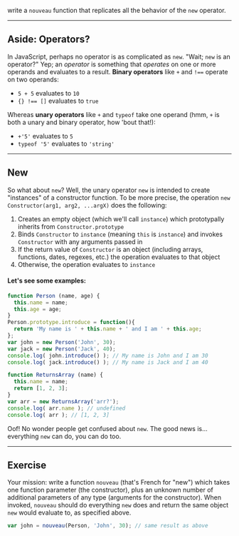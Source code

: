 write a ```nouveau``` function that replicates all the behavior of the ```new``` operator.
____

## Aside: Operators?

In JavaScript, perhaps no operator is as complicated as ```new```. "Wait; ```new``` is an operator?" Yep; an *operator* is something that *operates* on one or more operands and evaluates to a result. **Binary operators** like ```+``` and ```!==``` operate on two operands:
- ```5 + 5``` evaluates to ```10```
- ```{} !== []``` evaluates to ```true```

Whereas **unary operators** like ```+``` and ```typeof``` take one operand (hmm, ```+``` is both a unary and binary operator, how 'bout that!):
- ```+'5'``` evaluates to ```5```
- ```typeof '5'``` evaluates to ```'string'```

___

## New

So what about ```new```? Well, the unary operator ```new``` is intended to create "instances" of a constructor function. To be more precise, the operation ```new Constructor(arg1, arg2, ...argX)``` does the following:
1. Creates an empty object (which we'll call ```instance```) which prototypally inherits from ```Constructor.prototype```
2. Binds ```Constructor``` to ```instance``` (meaning ```this``` is ```instance```) and invokes ```Constructor``` with any arguments passed in
3. If the return value of ```Constructor``` is an object (including arrays, functions, dates, regexes, etc.) the operation evaluates to that object
4. Otherwise, the operation evaluates to ```instance```

#### Let's see some examples:

```javascript
function Person (name, age) {
  this.name = name;
  this.age = age;
}
Person.prototype.introduce = function(){
  return 'My name is ' + this.name + ' and I am ' + this.age;
};
var john = new Person('John', 30);
var jack = new Person('Jack', 40);
console.log( john.introduce() ); // My name is John and I am 30
console.log( jack.introduce() ); // My name is Jack and I am 40

function ReturnsArray (name) {
  this.name = name;
  return [1, 2, 3];
}
var arr = new ReturnsArray('arr?');
console.log( arr.name ); // undefined
console.log( arr ); // [1, 2, 3]
```

Oof! No wonder people get confused about ```new```. The good news is… everything ```new``` can do, you can do too.

___

## Exercise

Your mission: write a function ```nouveau``` (that's French for "new") which takes one function parameter (the constructor), plus an unknown number of additional parameters of any type (arguments for the constructor). When invoked, ```nouveau``` should do everything ```new``` does and return the same object ```new``` would evaluate to, as specified above.

```javascript
var john = nouveau(Person, 'John', 30); // same result as above
```


